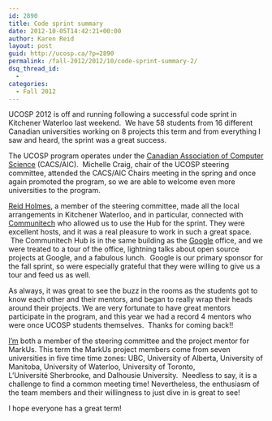 ```yaml
---
id: 2890
title: Code sprint summary
date: 2012-10-05T14:42:21+00:00
author: Karen Reid
layout: post
guid: http://ucosp.ca/?p=2890
permalink: /fall-2012/2012/10/code-sprint-summary-2/
dsq_thread_id:
  - 
categories:
  - Fall 2012
---
```

UCOSP 2012 is off and running following a successful code sprint in Kitchener Waterloo last weekend.  We have 58 students from 16 different Canadian universities working on 8 projects this term and from everything I saw and heard, the sprint was a great success.

The UCOSP program operates under the [Canadian Association of Computer Science](http://cacsaic.org) (CACS/AIC).  Michelle Craig, chair of the UCOSP steering committee, attended the CACS/AIC Chairs meeting in the spring and once again promoted the program, so we are able to welcome even more universities to the program.

[Reid Holmes](https://cs.uwaterloo.ca/~rtholmes/), a member of the steering committee, made all the local arrangements in Kitchener Waterloo, and in particular, connected with [Communitech](https://www.communitech.ca) who allowed us to use the Hub for the sprint. They were excellent hosts, and it was a real pleasure to work in such a great space.  The Communitech Hub is in the same building as the [Google](http://www.google.com/about/jobs/locations/waterloo/) office, and we were treated to a tour of the office, lightning talks about open source projects at Google, and a fabulous lunch.  Google is our primary sponsor for the fall sprint, so were especially grateful that they were willing to give us a tour and feed us as well.

As always, it was great to see the buzz in the rooms as the students got to know each other and their mentors, and began to really wrap their heads around their projects. We are very fortunate to have great mentors participate in the program, and this year we had a record 4 mentors who were once UCOSP students themselves.  Thanks for coming back!!

[I&#8217;m](http://www.cs.toronto.edu/~reid/) both a member of the steering committee and the project mentor for MarkUs. This term the MarkUs project members come from seven universities in five time time zones: UBC, University of Alberta, University of Manitoba, University of Waterloo, University of Toronto, L&#8217;Université Sherbrooke, and Dalhousie University.  Needless to say, it is a challenge to find a common meeting time! Nevertheless, the enthusiasm of the team members and their willingness to just dive in is great to see!

I hope everyone has a great term!

&nbsp;